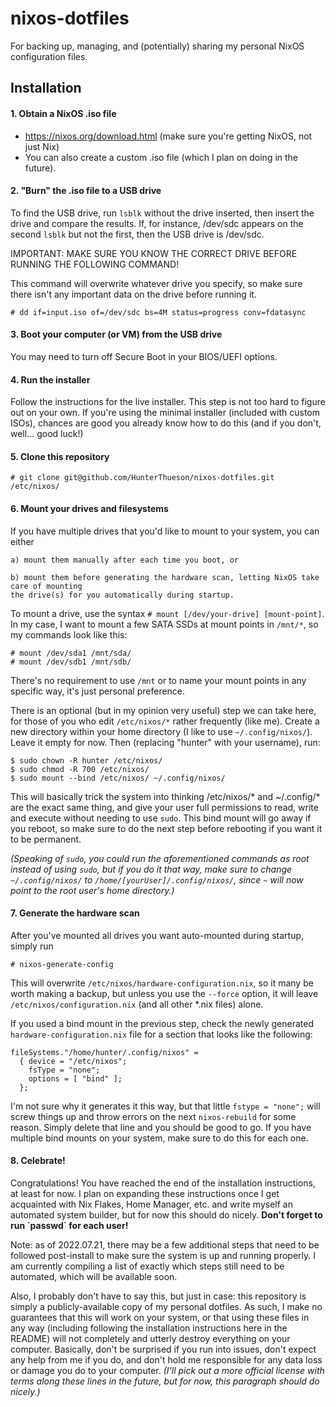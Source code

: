 # nixos-dotfiles
For backing up, managing, and (potentially) sharing my personal NixOS configuration files.

<h2>Installation</h2>
<h4>1. Obtain a NixOS .iso file</h4>

- https://nixos.org/download.html (make sure you're getting NixOS, not just Nix)
- You can also create a custom .iso file (which I plan on doing in the future).

<h4>2. "Burn" the .iso file to a USB drive</h4>

To find the USB drive, run `lsblk` without the drive inserted, then insert the drive
and compare the results. If, for instance, /dev/sdc appears on the second `lsblk`
but not the first, then the USB drive is /dev/sdc.

IMPORTANT: MAKE SURE YOU KNOW THE CORRECT DRIVE BEFORE RUNNING THE FOLLOWING COMMAND!

This command will overwrite whatever drive you specify, so make sure there isn't any
important data on the drive before running it.

```
# dd if=input.iso of=/dev/sdc bs=4M status=progress conv=fdatasync
```

<h4>3. Boot your computer (or VM) from the USB drive</h4>

You may need to turn off Secure Boot in your BIOS/UEFI options.

<h4>4. Run the installer</h4>
Follow the instructions for the live installer. This step is not too hard to figure
out on your own. If you're using the minimal installer (included with custom ISOs),
chances are good you already know how to do this (and if you don't, well... good luck!)

<h4>5. Clone this repository</h4>

```
# git clone git@github.com/HunterThueson/nixos-dotfiles.git /etc/nixos/
```

<h4>6. Mount your drives and filesystems</h4>

If you have multiple drives that you'd like to mount to your system, you can either

    a) mount them manually after each time you boot, or

    b) mount them before generating the hardware scan, letting NixOS take care of mounting
    the drive(s) for you automatically during startup.

To mount a drive, use the syntax `# mount [/dev/your-drive] [mount-point]`. In my case,
I want to mount a few SATA SSDs at mount points in `/mnt/*`, so my commands look like
this:

```
# mount /dev/sda1 /mnt/sda/
# mount /dev/sdb1 /mnt/sdb/
```
There's no requirement to use `/mnt` or to name your mount points in any specific way,
it's just personal preference.

There is an optional (but in my opinion very useful) step we can take here, for those of you
who edit `/etc/nixos/*` rather frequently (like me). Create a new directory within your home
directory (I like to use `~/.config/nixos/`). Leave it empty for now. Then (replacing "hunter"
with your username), run:

```
$ sudo chown -R hunter /etc/nixos/
$ sudo chmod -R 700 /etc/nixos/
$ sudo mount --bind /etc/nixos/ ~/.config/nixos/
```

This will basically trick the system into thinking /etc/nixos/\* and ~/.config/\* are the
exact same thing, and give your user full permissions to read, write and execute without
needing to use `sudo`. This bind mount will go away if you reboot, so make sure to do the next
step before rebooting if you want it to be permanent.

*(Speaking of `sudo`, you could run the aforementioned commands as root instead of using `sudo`,
but if you do it that way, make sure to change `~/.config/nixos/` to
`/home/[yourUser]/.config/nixos/`, since `~` will now point to the root user's home directory.)*

<h4>7. Generate the hardware scan</h4>

After you've mounted all drives you want auto-mounted during startup, simply run

```
# nixos-generate-config
```

This will overwrite `/etc/nixos/hardware-configuration.nix`, so it many be worth making a
backup, but unless you use the `--force` option, it will leave `/etc/nixos/configuration.nix`
(and all other \*.nix files) alone.

If you used a bind mount in the previous step, check the newly generated `hardware-configuration.nix`
file for a section that looks like the following:

```
fileSystems."/home/hunter/.config/nixos" =
  { device = "/etc/nixos";
    fsType = "none";
    options = [ "bind" ];
  };
```

I'm not sure why it generates it this way, but that little `fstype = "none";` will screw things
up and throw errors on the next `nixos-rebuild` for some reason. Simply delete that line and
you should be good to go. If you have multiple bind mounts on your system, make sure to do this
for each one.

<h4>8. Celebrate!</h4>
Congratulations! You have reached the end of the installation instructions, at least
for now. I plan on expanding these instructions once I get acquainted with Nix Flakes,
Home Manager, etc. and write myself an automated system builder, but for now this should
do nicely. <b>Don't forget to run `passwd` for each user!</b>

Note: as of 2022.07.21, there may be a few additional steps that need to be followed
post-install to make sure the system is up and running properly. I am currently
compiling a list of exactly which steps still need to be automated, which will be
available soon.

Also, I probably don't have to say this, but just in case: this repository is simply
a publicly-available copy of my personal dotfiles. As such, I make no guarantees that
this will work on your system, or that using these files in any way (including following
the installation instructions here in the README) will not completely and utterly
destroy everything on your computer. Basically, don't be surprised if you run into
issues, don't expect any help from me if you do, and don't hold me responsible for any
data loss or damage you do to your computer. *(I'll pick out a more official license with
terms along these lines in the future, but for now, this paragraph should do nicely.)*
